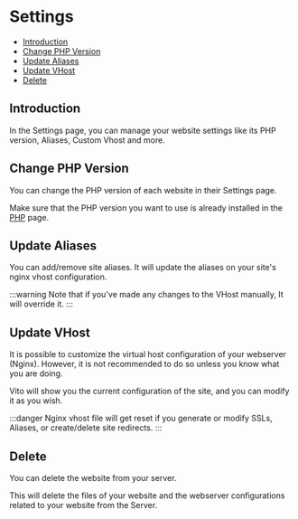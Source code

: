 # Settings

- [Introduction](#introduction)
- [Change PHP Version](#change-php-version)
- [Update Aliases](#update-aliases)
- [Update VHost](#update-vhost)
- [Delete](#delete)

## Introduction

In the Settings page, you can manage your website settings like its PHP version, Aliases, Custom Vhost and more.

## Change PHP Version

You can change the PHP version of each website in their Settings page.

Make sure that the PHP version you want to use is already installed in the [PHP](../servers/php#install-and-uninstall)
page.

## Update Aliases

You can add/remove site aliases. It will update the aliases on your site's nginx vhost configuration.

:::warning
Note that if you've made any changes to the VHost manually, It will override it.
:::

## Update VHost

It is possible to customize the virtual host configuration of your webserver (Nginx). However, it is not recommended to
do so unless you know what you are doing.

Vito will show you the current configuration of the site, and you can modify it as you wish.

:::danger
Nginx vhost file will get reset if you generate or modify SSLs, Aliases, or create/delete site redirects.
:::

## Delete

You can delete the website from your server.

This will delete the files of your website and the webserver configurations related to your website from the Server.
